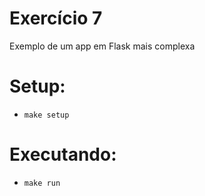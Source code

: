 # Exercício 7

Exemplo de um app em Flask mais complexa

# Setup:

- `make setup`

# Executando:

- `make run`

